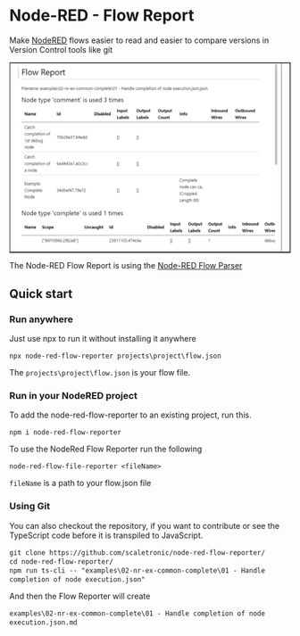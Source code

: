# Node-RED - Flow Report

Make [NodeRED](https://node-red.org) flows easier to read and easier to compare versions in Version Control tools like git

<table border='solid 1px'><tr><td>
    <img src='docs/flow-report-sample-02.png' />
</td><td></table>

The Node-RED Flow Report is using the [Node-RED Flow Parser](https://github.com/node-red/flow-parser)


## Quick start 

### Run anywhere 

Just use npx to run it without installing it anywhere

    npx node-red-flow-reporter projects\project\flow.json

The `projects\project\flow.json` is your flow file.

### Run in your NodeRED project

To add the node-red-flow-reporter to an existing project, run this. 

    npm i node-red-flow-reporter

To use the NodeRed Flow Reporter run the following 

    node-red-flow-file-reporter <fileName>

`fileName` is a path to your flow.json file

### Using Git
You can also checkout the repository, if you want to contribute or see the TypeScript code before it is transpiled to JavaScript. 

    git clone https://github.com/scaletronic/node-red-flow-reporter/
    cd node-red-flow-reporter/
    npm run ts-cli -- "examples\02-nr-ex-common-complete\01 - Handle completion of node execution.json"

And then the Flow Reporter will create

    examples\02-nr-ex-common-complete\01 - Handle completion of node execution.json.md





